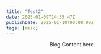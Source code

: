 ```yaml
---
title: "Test2"
date: 2025-01-09T14:35:47Z
publishDate: 2025-01-10T00:00:00Z
tags: [misc]
---
```


<style> 
body, .content { 
  word-wrap: break-word;
  overflow-wrap: break-word; 
  box-sizing: border-box;
  } /* fix blog text overflowing */ 
#blog-post { 
  max-width: 50%;
  margin: 0 auto; 
  padding: 0 1rem; 
  word-wrap: break-word;
  overflow-wrap: break-word;
  box-sizing: border-box;
  } 
hr {
  max-width: 100%
}
</style>
<div id="blog-post">

Blog Content here. 

</div>
<br>
